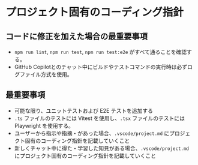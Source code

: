 # プロジェクト固有のコーディング指針

## コードに修正を加えた場合の最重要事項

- `npm run lint`, `npm run test`, `npm run test:e2e` がすべて通ることを確認する。
- GitHub Copilotとのチャット中にビルドやテストコマンドの実行時は必ずログファイル方式を使用。

## 最重要事項

- 可能な限り、ユニットテストおよび E2E テストを追加する
- `.ts` ファイルのテストには Vitest を使用し、`.tsx` ファイルのテストには Playwright を使用する。
- ユーザーから指示や指摘・があった場合、`.vscode/project.md` にプロジェクト固有のコーディング指針を記載していくこと
- 新しくチャット中に得た・学習した知見がある場合、`.vscode/project.md` にプロジェクト固有のコーディング指針を記載していくこと
